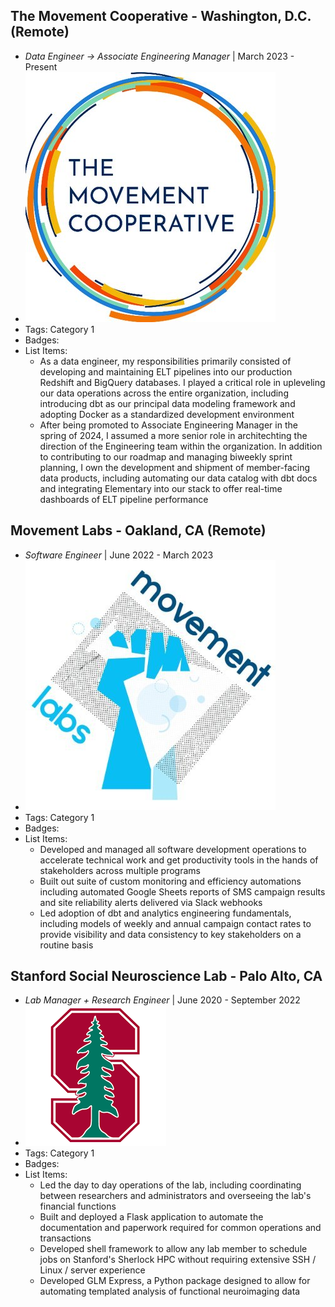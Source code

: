## The Movement Cooperative - Washington, D.C. (Remote)
- *Data Engineer -> Associate Engineering Manager* | March 2023 - Present
- ![tmc](../assets/experience/tmc.jpg)
- Tags: Category 1
- Badges:
- List Items:
  - As a data engineer, my responsibilities primarily consisted of developing and maintaining ELT pipelines into our production Redshift and BigQuery databases. I played a critical role in upleveling our data operations across the entire organization, including introducing dbt as our principal data modeling framework and adopting Docker as a standardized development environment
  - After being promoted to Associate Engineering Manager in the spring of 2024, I assumed a more senior role in architechting the direction of the Engineering team within the organization. In addition to contributing to our roadmap and managing biweekly sprint planning, I own the development and shipment of member-facing data products, including automating our data catalog with dbt docs and integrating Elementary into our stack to offer real-time dashboards of ELT pipeline performance

## Movement Labs - Oakland, CA (Remote)
- *Software Engineer* | June 2022 - March 2023
- ![movement_labs](../assets/experience/movement_labs.jpg)
- Tags: Category 1
- Badges:
- List Items:
  - Developed and managed all software development operations to accelerate technical work and get productivity tools in the hands of stakeholders across multiple programs
  - Built out suite of custom monitoring and efficiency automations including automated Google Sheets reports of SMS campaign results and site reliability alerts delivered via Slack webhooks
  - Led adoption of dbt and analytics engineering fundamentals, including models of weekly and annual campaign contact rates to provide visibility and data consistency to key stakeholders on a routine basis

## Stanford Social Neuroscience Lab - Palo Alto, CA
- *Lab Manager + Research Engineer* | June 2020 - September 2022
- ![stanford](../assets/experience/stanford.png)
- Tags: Category 1
- Badges:
- List Items:
  - Led the day to day operations of the lab, including coordinating between researchers and administrators and overseeing the lab's financial functions
  - Built and deployed a Flask application to automate the documentation and paperwork required for common operations and transactions
  - Developed shell framework to allow any lab member to schedule jobs on Stanford's Sherlock HPC without requiring extensive SSH / Linux / server experience
  - Developed GLM Express, a Python package designed to allow for automating templated analysis of functional neuroimaging data